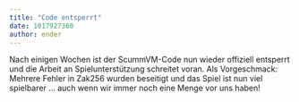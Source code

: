 ```yaml
---
title: "Code entsperrt"
date: 1017927360
author: ender
---
```


Nach einigen Wochen ist der ScummVM-Code nun wieder offiziell entsperrt und die Arbeit an Spielunterstützung schreitet voran. Als Vorgeschmack: Mehrere Fehler in Zak256 wurden beseitigt und das Spiel ist nun viel spielbarer … auch wenn wir immer noch eine Menge vor uns haben!
